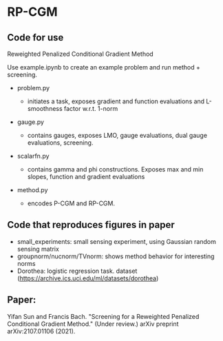 # RP-CGM

## Code for use
Reweighted Penalized Conditional Gradient Method

Use example.ipynb to create an example problem and run method + screening.


 - problem.py 
    - initiates a task, exposes gradient and function evaluations and L-smoothness factor w.r.t. 1-norm
    
 - gauge.py 
    - contains gauges, exposes LMO, gauge evaluations, dual gauge evaluations, screening. 
    
 - scalarfn.py
   - contains gamma and phi constructions. Exposes  max and min slopes, function and gradient evaluations
   
 - method.py
   - encodes P-CGM and RP-CGM. 

## Code that reproduces figures in paper

 - small_experiments: small sensing experiment, using Gaussian random sensing matrix
 - groupnorm/nucnorm/TVnorm: shows method behavior for interesting norms
 - Dorothea: logistic regression task. dataset (https://archive.ics.uci.edu/ml/datasets/dorothea)

## Paper:
Yifan Sun and Francis Bach. "Screening for a Reweighted Penalized Conditional Gradient Method." (Under review.) arXiv preprint arXiv:2107.01106 (2021).
